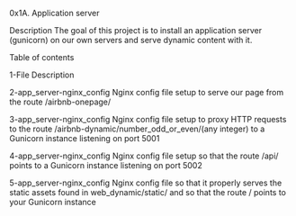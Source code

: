 0x1A. Application server

Description
The goal of this project is to install an application server (gunicorn) on our own servers and serve dynamic content with it.


Table of contents

1-File	Description

2-app_server-nginx_config	Nginx config file setup to serve our page from the route /airbnb-onepage/

3-app_server-nginx_config	Nginx config file setup to proxy HTTP requests to the route /airbnb-dynamic/number_odd_or_even/(any integer) to a Gunicorn instance listening on port 5001

4-app_server-nginx_config	Nginx config file setup so that the route /api/ points to a Gunicorn instance listening on port 5002

5-app_server-nginx_config	Nginx config file so that it properly serves the static assets found in web_dynamic/static/ and so that the route / points to your Gunicorn instance
